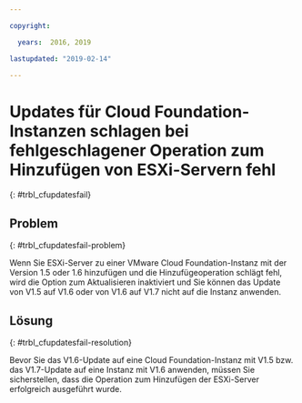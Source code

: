 ```yaml
---

copyright:

  years:  2016, 2019

lastupdated: "2019-02-14"

---
```


# Updates für Cloud Foundation-Instanzen schlagen bei fehlgeschlagener Operation zum Hinzufügen von ESXi-Servern fehl
{: #trbl_cfupdatesfail}

## Problem
{: #trbl_cfupdatesfail-problem}

Wenn Sie ESXi-Server zu einer VMware Cloud Foundation-Instanz mit der Version 1.5 oder 1.6 hinzufügen und die Hinzufügeoperation schlägt fehl, wird die Option zum Aktualisieren inaktiviert und Sie können das Update von V1.5 auf V1.6 oder von V1.6 auf V1.7 nicht auf die Instanz anwenden.

## Lösung
{: #trbl_cfupdatesfail-resolution}

Bevor Sie das V1.6-Update auf eine Cloud Foundation-Instanz mit V1.5 bzw. das V1.7-Update auf eine Instanz mit V1.6 anwenden, müssen Sie sicherstellen, dass die Operation
zum Hinzufügen der ESXi-Server erfolgreich ausgeführt wurde.

